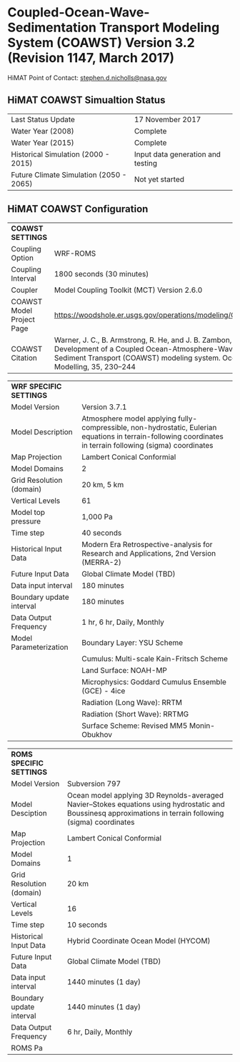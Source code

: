 # Coupled-Ocean-Wave-Sedimentation Transport Modeling System (COAWST) Version 3.2 (Revision 1147, March 2017)

HiMAT Point of Contact: stephen.d.nicholls@nasa.gov

## HiMAT COAWST Simualtion Status 

| | |
|:-----|:-----|
| Last Status Update | 17 November 2017 |
| Water Year (2008) | Complete |
| Water Year (2015) | Complete |
| Historical Simulation (2000 - 2015) | Input data generation and testing |
| Future Climate Simulation (2050 - 2065) | Not yet started |

## HiMAT COAWST Configuration

| | |
|:-----|:-----|
| **COAWST SETTINGS** | 
| Coupling Option | WRF-ROMS | 
| Coupling Interval | 1800 seconds (30 minutes) | 
| Coupler | Model Coupling Toolkit (MCT) Version 2.6.0 |
| COAWST Model Project Page | https://woodshole.er.usgs.gov/operations/modeling/COAWST/ |
| COAWST Citation | Warner, J. C., B. Armstrong, R. He, and J. B. Zambon, 2010: Development of a Coupled Ocean-Atmosphere-Wave-Sediment Transport (COAWST) modeling system. Ocean Modelling, 35, 230–244 | 

| | |
|:-----|:-----|
| **WRF SPECIFIC SETTINGS** | 
| Model Version | Version 3.7.1 |
| Model Description | Atmosphere model applying fully-compressible, non-hydrostatic, Eulerian equations in terrain-following coordinates in terrain following (sigma) coordinates |
| Map Projection | Lambert Conical Conformial | 
| Model Domains | 2 |
| Grid Resolution (domain) | 20 km, 5 km | 
| Vertical Levels | 61 | 
| Model top pressure | 1,000 Pa |
| Time step | 40 seconds |
| Historical Input Data | Modern Era Retrospective-analysis for Research and Applications, 2nd Version (MERRA-2) | 
| Future Input Data | Global Climate Model (TBD) | 
| Data input interval | 180 minutes |
| Boundary update interval | 180 minutes |
| Data Output Frequency | 1 hr, 6 hr, Daily, Monthly |
| Model Parameterization | Boundary Layer: YSU Scheme |
|| Cumulus: Multi-scale Kain-Fritsch Scheme 
|| Land Surface: NOAH-MP |
|| Microphysics: Goddard Cumulus Ensemble (GCE) - 4ice |
|| Radiation (Long Wave): RRTM |
|| Radiation (Short Wave): RRTMG |
|| Surface Scheme: Revised MM5 Monin-Obukhov |

| | |
|:-----|:-----|
| **ROMS SPECIFIC SETTINGS** | 
| Model Version | Subversion 797 |
| Model Desciption | Ocean model applying 3D Reynolds-averaged Navier–Stokes equations using hydrostatic and Boussinesq approximations in terrain following (sigma) coordinates|
| Map Projection | Lambert Conical Conformial | 
| Model Domains | 1 |
| Grid Resolution (domain) | 20 km | 
| Vertical Levels | 16 | 
| Time step | 10 seconds |
| Historical Input Data | Hybrid Coordinate Ocean Model (HYCOM) |
| Future Input Data | Global Climate Model (TBD) | 
| Data input interval | 1440 minutes (1 day) |
| Boundary update interval | 1440 minutes (1 day)
| Data Output Frequency | 6 hr, Daily, Monthly |
| ROMS Pa




